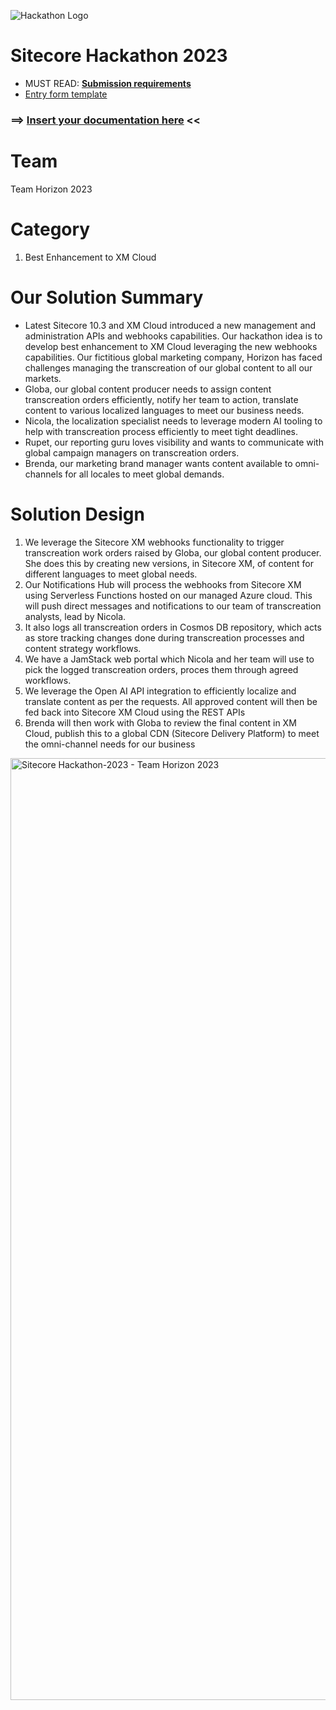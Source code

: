 ![Hackathon Logo](docs/images/hackathon.png?raw=true "Hackathon Logo")
# Sitecore Hackathon 2023

- MUST READ: **[Submission requirements](SUBMISSION_REQUIREMENTS.md)**
- [Entry form template](ENTRYFORM.md)
  
### ⟹ [Insert your documentation here](ENTRYFORM.md) <<
# Team
Team Horizon 2023

# Category
1.	Best Enhancement to XM Cloud

# Our Solution Summary

- Latest Sitecore 10.3 and XM Cloud introduced a new management and administration APIs and webhooks capabilities. Our hackathon idea is to develop best enhancement to XM Cloud leveraging the new webhooks capabilities. Our fictitious global marketing company, Horizon has faced challenges managing the transcreation of our global content to all our markets. 
- Globa, our global content producer needs to assign content transcreation orders efficiently, notify her team to action, translate content to various localized languages to meet our business needs. 
- Nicola, the localization specialist needs to leverage modern AI tooling to help with transcreation process efficiently to meet tight deadlines. 
- Rupet, our reporting guru loves visibility and wants to communicate with global campaign managers on transcreation orders. 
- Brenda, our marketing brand manager wants content available to omni-channels for all locales to meet global demands.

# Solution Design

1.	We leverage the Sitecore XM webhooks functionality to trigger transcreation work orders raised by Globa, our global content producer. She does this by creating new versions, in Sitecore XM, of content for different languages to meet global needs.  
2.	Our Notifications Hub will process the webhooks from Sitecore XM using Serverless Functions hosted on our managed Azure cloud. This will push direct messages and notifications to our team of transcreation analysts, lead by Nicola. 
3.	It also logs all transcreation orders in Cosmos DB repository, which acts as store tracking changes done during transcreation processes and content strategy workflows. 
4.	We have a JamStack web portal which Nicola and her team will use to pick the logged transcreation orders, proces them through agreed workflows. 
5.	We leverage the Open AI API integration to efficiently localize and translate content as per the requests. All approved content will then be fed back into Sitecore XM Cloud using the REST APIs 
6.	Brenda will then work with Globa to review the final content in XM Cloud, publish this to a global CDN (Sitecore Delivery Platform) to meet the omni-channel needs for our business

<img width="1507" alt="Sitecore Hackathon-2023 - Team Horizon 2023" src="https://user-images.githubusercontent.com/48400867/222894599-fcc2e6ac-6eb4-4e10-9102-a224a8e094b5.png">

